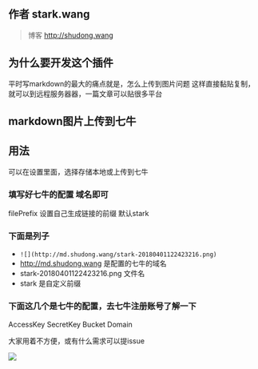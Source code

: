 ## 作者 stark.wang
> 博客 http://shudong.wang

## 为什么要开发这个插件
  平时写markdown的最大的痛点就是，怎么上传到图片问题
  这样直接黏贴复制，就可以到远程服务器器，一篇文章可以贴很多平台

## markdown图片上传到七牛

## 用法
可以在设置里面，选择存储本地或上传到七牛

### 填写好七牛的配置 域名即可
filePrefix  设置自己生成链接的前缀 默认stark

### 下面是列子
* `![](http://md.shudong.wang/stark-20180401122423216.png)`
* http://md.shudong.wang 是配置的七牛的域名
* stark-20180401122423216.png 文件名
* stark 是自定义前缀

### 下面这几个是七牛的配置，去七牛注册账号了解一下
AccessKey
SecretKey
Bucket
Domain

大家用着不方便，或有什么需求可以提issue

![](http://oz5atz93b.bkt.clouddn.com/2018-04-01_12-44-13.gif)
